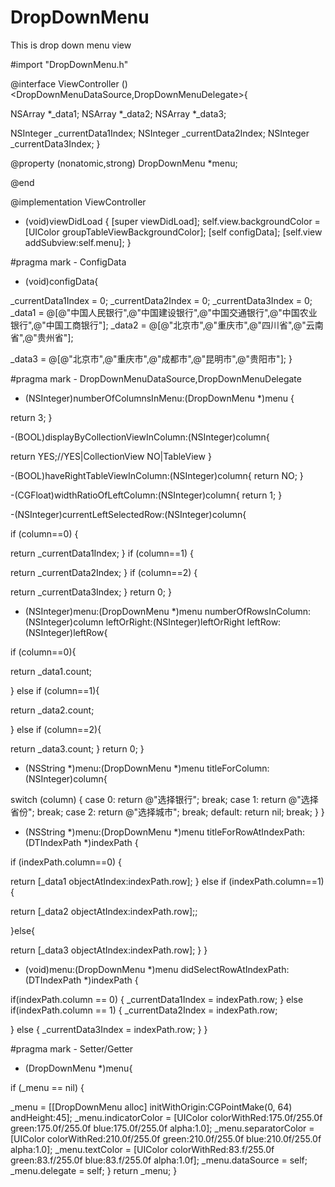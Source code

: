 # DropDownMenu
This is drop down menu view 

#import "DropDownMenu.h"


@interface ViewController ()<DropDownMenuDataSource,DropDownMenuDelegate>{

NSArray *_data1;
NSArray *_data2;
NSArray *_data3;

NSInteger _currentData1Index;
NSInteger _currentData2Index;
NSInteger _currentData3Index;
}

@property (nonatomic,strong) DropDownMenu *menu;

@end

@implementation ViewController

- (void)viewDidLoad {
[super viewDidLoad];
self.view.backgroundColor = [UIColor groupTableViewBackgroundColor];
[self configData];
[self.view addSubview:self.menu];
}

#pragma mark - ConfigData
- (void)configData{

_currentData1Index = 0;
_currentData2Index = 0;
_currentData3Index = 0;
_data1 = @[@"中国人民银行",@"中国建设银行",@"中国交通银行",@"中国农业银行",@"中国工商银行"];
_data2 = @[@"北京市",@"重庆市",@"四川省",@"云南省",@"贵州省"];

_data3 = @[@"北京市",@"重庆市",@"成都市",@"昆明市",@"贵阳市"];
}

#pragma mark - DropDownMenuDataSource,DropDownMenuDelegate

- (NSInteger)numberOfColumnsInMenu:(DropDownMenu *)menu {

return 3;
}

-(BOOL)displayByCollectionViewInColumn:(NSInteger)column{

return YES;//YES|CollectionView  NO|TableView
}

-(BOOL)haveRightTableViewInColumn:(NSInteger)column{
return NO;
}

-(CGFloat)widthRatioOfLeftColumn:(NSInteger)column{
return 1;
}

-(NSInteger)currentLeftSelectedRow:(NSInteger)column{

if (column==0) {

return _currentData1Index;
}
if (column==1) {

return _currentData2Index;
}
if (column==2) {

return _currentData3Index;
}
return 0;
}

- (NSInteger)menu:(DropDownMenu *)menu numberOfRowsInColumn:(NSInteger)column leftOrRight:(NSInteger)leftOrRight leftRow:(NSInteger)leftRow{

if (column==0){

return _data1.count;

} else if (column==1){

return _data2.count;

} else if (column==2){

return _data3.count;
}
return 0;
}

- (NSString *)menu:(DropDownMenu *)menu titleForColumn:(NSInteger)column{

switch (column) {
case 0:
return @"选择银行";
break;
case 1:
return @"选择省份";
break;
case 2:
return @"选择城市";
break;
default:
return nil;
break;
}
}

- (NSString *)menu:(DropDownMenu *)menu titleForRowAtIndexPath:(DTIndexPath *)indexPath {

if (indexPath.column==0) {

return [_data1 objectAtIndex:indexPath.row];
} else if (indexPath.column==1){

return [_data2 objectAtIndex:indexPath.row];;

}else{

return [_data3 objectAtIndex:indexPath.row];
}
}

- (void)menu:(DropDownMenu *)menu didSelectRowAtIndexPath:(DTIndexPath *)indexPath {

if(indexPath.column == 0)
{
_currentData1Index = indexPath.row;
} else if(indexPath.column == 1)
{
_currentData2Index = indexPath.row;

}
else
{
_currentData3Index = indexPath.row;
}
}


#pragma mark - Setter/Getter
- (DropDownMenu *)menu{

if (_menu == nil) {

_menu = [[DropDownMenu alloc] initWithOrigin:CGPointMake(0, 64) andHeight:45];
_menu.indicatorColor = [UIColor colorWithRed:175.0f/255.0f green:175.0f/255.0f blue:175.0f/255.0f alpha:1.0];
_menu.separatorColor = [UIColor colorWithRed:210.0f/255.0f green:210.0f/255.0f blue:210.0f/255.0f alpha:1.0];
_menu.textColor = [UIColor colorWithRed:83.f/255.0f green:83.f/255.0f blue:83.f/255.0f alpha:1.0f];
_menu.dataSource = self;
_menu.delegate = self;
}
return _menu;
}
